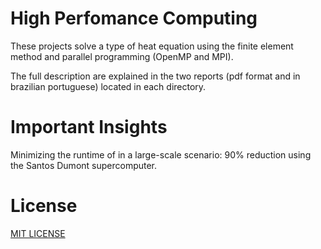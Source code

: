 # High Perfomance Computing

These projects solve a type of heat equation using the finite element method and parallel programming (OpenMP and MPI). 

The full description are explained in the two reports (pdf format and in brazilian portuguese) located in each directory.

# Important Insights

Minimizing the runtime of in a large-scale scenario: 90% reduction using the Santos Dumont supercomputer.

# License
[MIT LICENSE](LICENSE)
